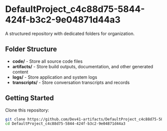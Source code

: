# DefaultProject_c4c88d75-5844-424f-b3c2-9e04871d44a3
A structured repository with dedicated folders for organization.

## Folder Structure

- **code/** - Store all source code files
- **artifacts/** - Store build outputs, documentation, and other generated content
- **logs/** - Store application and system logs
- **transcripts/** - Store conversation transcripts and records

## Getting Started

Clone this repository:
```bash
git clone https://github.com/Dev41-artifacts/DefaultProject_c4c88d75-5844-424f-b3c2-9e04871d44a3
cd DefaultProject_c4c88d75-5844-424f-b3c2-9e04871d44a3
```
